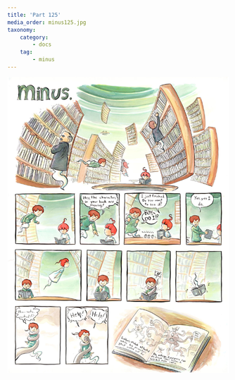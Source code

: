 ```yaml
---
title: 'Part 125'
media_order: minus125.jpg
taxonomy:
    category:
        - docs
    tag:
        - minus
---
```


![](minus125.jpg)